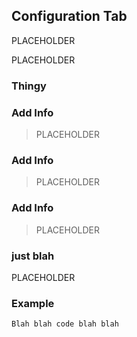 ## Configuration Tab

PLACEHOLDER

PLACEHOLDER

### Thingy

### Add Info
> PLACEHOLDER

### Add Info
> PLACEHOLDER

### Add Info
> PLACEHOLDER

### just blah

PLACEHOLDER

### Example

```autohotkey
Blah blah code blah blah
```